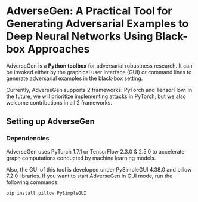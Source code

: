 # AdverseGen: A Practical Tool for Generating Adversarial Examples to Deep Neural Networks Using Black-box Approaches

AdverseGen is a **Python toolbox** for adversarial robustness research. It can be invoked either by the graphical user interface (GUI) or command lines to generate adversarial examples in the black-box setting.

Currently, AdverseGen supports 2 frameworks: PyTorch and TensorFlow. In the future, we will prioritize implementing attacks in PyTorch, but we also welcome contributions in all 2 frameworks. 

## Setting up AdverseGen

### Dependencies

AdverseGen uses PyTorch 1.7.1 or TensorFlow 2.3.0 & 2.5.0  to accelerate graph computations conducted by machine learning models. 

Also, the GUI of this tool is developed under PySimpleGUI 4.38.0 and pillow 7.2.0 libraries. If you want to start AdverseGen in GUI mode, run the following commands:

```shell
pip install pillow PySimpleGUI
```


